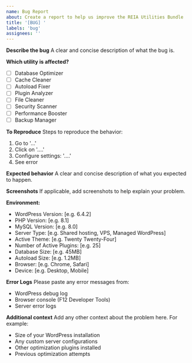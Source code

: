 ```yaml
---
name: Bug Report
about: Create a report to help us improve the REIA Utilities Bundle
title: '[BUG] '
labels: 'bug'
assignees: ''
---
```


**Describe the bug**
A clear and concise description of what the bug is.

**Which utility is affected?**
- [ ] Database Optimizer
- [ ] Cache Cleaner
- [ ] Autoload Fixer
- [ ] Plugin Analyzer
- [ ] File Cleaner
- [ ] Security Scanner
- [ ] Performance Booster
- [ ] Backup Manager

**To Reproduce**
Steps to reproduce the behavior:
1. Go to '...'
2. Click on '....'
3. Configure settings: '....'
4. See error

**Expected behavior**
A clear and concise description of what you expected to happen.

**Screenshots**
If applicable, add screenshots to help explain your problem.

**Environment:**
- WordPress Version: [e.g. 6.4.2]
- PHP Version: [e.g. 8.1]
- MySQL Version: [e.g. 8.0]
- Server Type: [e.g. Shared hosting, VPS, Managed WordPress]
- Active Theme: [e.g. Twenty Twenty-Four]
- Number of Active Plugins: [e.g. 25]
- Database Size: [e.g. 45MB]
- Autoload Size: [e.g. 1.2MB]
- Browser: [e.g. Chrome, Safari]
- Device: [e.g. Desktop, Mobile]

**Error Logs**
Please paste any error messages from:
- WordPress debug log
- Browser console (F12 Developer Tools)
- Server error logs

**Additional context**
Add any other context about the problem here. For example:
- Size of your WordPress installation
- Any custom server configurations
- Other optimization plugins installed
- Previous optimization attempts

